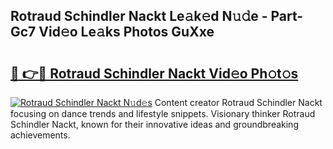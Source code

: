 ## Rotraud Schindler Nackt Le𝚊k𝚎d N𝚞𝚍e - Part-Gc7 Vid𝚎o Le𝚊ks Photos GuXxe

# <h2><a href="http://fb7kks.evod.top/?m=Rotraud+Schindler+Nackt">🔗 👉🔴 Rotraud Schindler Nackt Vid𝚎o Ph𝚘t𝚘s</a></h2>

[![Rotraud Schindler Nackt N𝚞d𝚎s](https://i.imgur.com/8V9OHl7.gif)](http://fb7kks.evod.top/?m=Rotraud+Schindler+Nackt)
Content creator Rotraud Schindler Nackt focusing on dance trends and lifestyle snippets. Visionary thinker Rotraud Schindler Nackt, known for their innovative ideas and groundbreaking achievements. 
